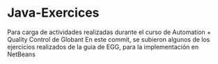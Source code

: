 # Java-Exercices
Para carga de actividades realizadas durante el curso de Automation + Quality Control de Globant
En este commit, se subieron algunos de los ejercicios realizados de la guia de EGG, para la implementación en NetBeans

